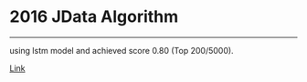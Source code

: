 # 2016 JData Algorithm
--- 
using lstm model and achieved score 0.80 (Top 200/5000).

[Link](http://www.datafountain.cn/projects/jdata/)

